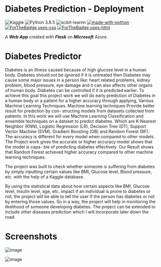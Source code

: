 
# Diabetes Prediction - Deployment
![Kaggle](https://img.shields.io/badge/Dataset-Kaggle-blue.svg) ![Python 3.8.5](https://img.shields.io/badge/Python-3.6-brightgreen.svg) ![scikit-learnn](https://img.shields.io/badge/Library-Scikit_Learn-orange.svg)
[![made-with-python](https://img.shields.io/badge/Made%20with-Python-1f425f.svg)](https://www.python.org/)
[![ForTheBadge uses-css](http://ForTheBadge.com/images/badges/uses-css.svg)](http://ForTheBadge.com)
[![ForTheBadge uses-html](http://ForTheBadge.com/images/badges/uses-html.svg)](http://ForTheBadge.com)

 A ___Web App___ created with ___Flask___ on ___Microsoft___ Azure.

# Diabetes Predictor

Diabetes is an illness caused because of high glucose level in a human body. Diabetes should not be ignored if it is untreated then Diabetes may cause some major issues in a person like: heart related problems, kidney problem, blood pressure, eye damage and it can also affects other organs of human body. Diabetes can be controlled if it is predicted earlier. To achieve this goal this project work we will do early prediction of Diabetes in a human body or a patient for a higher accuracy through applying, Various Machine Learning Techniques. Machine learning techniques Provide better result for prediction by con- structing models from datasets collected from patients. In this work we will use Machine Learning Classification and ensemble techniques on a dataset to predict diabetes. Which are K-Nearest Neighbor (KNN), Logistic Regression (LR), Decision Tree (DT), Support Vector Machine (SVM), Gradient Boosting (GB) and Random Forest (RF). The accuracy is different for every model when compared to other models. The Project work gives the accurate or higher accuracy model shows that the model is capa- ble of predicting diabetes effectively. Our Result shows that Random Forest achieved higher accuracy compared to other machine learning techniques.

The project was built to check whether someone is suffering from diabetes by simply inputting certain values like BMI, Glucose level, Blood pressure, etc. with the help of a Kaggle database.

By using the statistical data about how certain aspects like BMI, Glucose level, Insulin level, age, etc. impact if an individual is prone to diabetes or not, the project will be able to tell the user if the person has diabetes or not by entering those values. So in a way, the project will help in monitoring the likelihood of someone developing diabetes. The project can be extended to include other diseases prediction which I will incorporate later down the road. 

# Screenshots

![image](https://user-images.githubusercontent.com/94459565/212319640-7f27c0d3-419c-4dab-8173-4f264f98570e.png)

![image](https://user-images.githubusercontent.com/94459565/212319805-c236bba6-e48d-4bec-a064-9c98e03b16ef.png)
